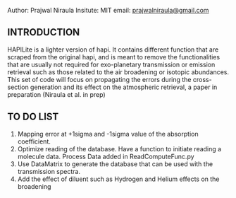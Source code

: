 
Author: Prajwal Niraula
Insitute: MIT
email: prajwalniraula@gmail.com

INTRODUCTION
----------------
HAPILite is a lighter version of hapi. It contains different function that are scraped from the original hapi, and is meant to remove the functionalities that are usually not required for exo-planetary transmission or emission retrieval such as those related to the air broadening or isotopic abundances. This set of code will focus on propagating the errors during the cross-section generation and its effect on the atmospheric retrieval, a paper in preparation (Niraula et al. in prep)

TO DO LIST
-------------------
  1. Mapping error at +1sigma and -1sigma value of the absorption coefficient.
  2. Optimize reading of the database. Have a function to initiate reading a molecule data. Process Data added in ReadComputeFunc.py
  3. Use DataMatrix to generate the database that can be used with the transmission spectra.
  4. Add the effect of diluent such as Hydrogen and Helium effects on the broadening
